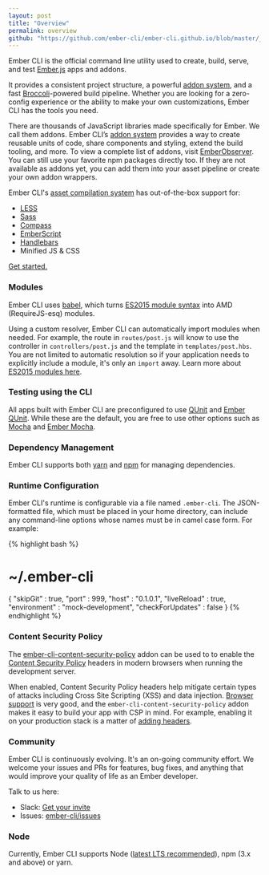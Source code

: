 ```yaml
---
layout: post
title: "Overview"
permalink: overview
github: "https://github.com/ember-cli/ember-cli.github.io/blob/master/_posts/2014-04-05-overview.md"
---
```


Ember CLI is the official command line utility used to create, build, serve, 
and test [Ember.js](https://emberjs.com) apps and addons.

It provides a consistent project structure, a powerful [addon
system](/extending/#developing-addons-and-blueprints), and
a fast [Broccoli](https://github.com/broccolijs/broccoli#broccoli)-powered
build pipeline.
Whether you are looking for a zero-config experience or the ability to make your own customizations, Ember CLI has the tools you need.

There are thousands of JavaScript libraries made specifically for Ember.
We call them addons.
Ember CLI’s [addon system](/extending/#developing-addons-and-blueprints)
provides a way to create reusable units of code, share components and styling, 
extend the build tooling, and more.
To view a complete list of addons, visit 
[EmberObserver](https://www.emberobserver.com/).
You can still use your favorite npm packages directly too.
If they are not available as addons yet, you can add them into your asset 
pipeline or create your own addon wrappers.

Ember CLI's [asset compilation system](/user-guide/#asset-compilation) has out-of-the-box support for:

* [LESS](http://lesscss.org/)
* [Sass](https://sass-lang.com/)
* [Compass](http://compass-style.org/)
* [EmberScript](http://emberscript.com/)
* [Handlebars](https://handlebarsjs.com/)
* Minified JS & CSS

[Get started.](/user-guide/#getting-started)

### Modules

Ember CLI uses [babel](https://babeljs.io/),
which turns [ES2015 module syntax](http://jsmodules.io/)
into AMD (RequireJS-esq) modules.

Using a custom resolver, Ember CLI can automatically import modules when
needed. For example, the route in `routes/post.js` will know to use the
controller in `controllers/post.js` and the template in `templates/post.hbs`.
You are not limited to automatic resolution so if your application needs to
explicitly include a module, it's only an `import` away. Learn more about
[ES2015 modules here](http://jsmodules.io/).

### Testing using the CLI

All apps built with Ember CLI are preconfigured to use
[QUnit](https://qunitjs.com/) and [Ember
QUnit](https://github.com/rwjblue/ember-qunit). While these are the default,
you are free to use other options such as [Mocha](https://mochajs.org/) and
[Ember Mocha](https://github.com/switchfly/ember-cli-mocha/).

### Dependency Management

Ember CLI supports both [yarn](https://yarnpkg.com/) and
[npm](https://npmjs.org) for managing dependencies.

### Runtime Configuration

Ember CLI's runtime is configurable via a file named `.ember-cli`.  The
JSON-formatted file, which must be placed in your home directory, can include
any command-line options whose names must be in camel case form. For example:

{% highlight bash %}
# ~/.ember-cli
{
  "skipGit" : true,
  "port" : 999,
  "host" : "0.1.0.1",
  "liveReload" : true,
  "environment" : "mock-development",
  "checkForUpdates" : false
}
{% endhighlight %}

### Content Security Policy

The [ember-cli-content-security-policy](https://github.com/rwjblue/ember-cli-content-security-policy/)
addon can be used to to enable the [Content Security Policy](https://content-security-policy.com/) 
headers in modern browsers when running the development server.

When enabled, Content Security Policy headers help mitigate certain types of
attacks including Cross Site Scripting (XSS) and data injection.
[Browser support](https://caniuse.com/#feat=contentsecuritypolicy) is very good, 
and the `ember-cli-content-security-policy` addon makes it easy to build your
app with CSP in mind. For example, enabling it on your production stack is
a matter of [adding headers](/user-guide/#content-security-policy). 

### Community

Ember CLI is continuously evolving. It's an on-going community effort. We
welcome your issues and PRs for features, bug fixes, and anything that would
improve your quality of life as an Ember developer.

Talk to us here:

* Slack: [Get your invite](https://ember-community-slackin.herokuapp.com)
* Issues: [ember-cli/issues](https://github.com/ember-cli/ember-cli/issues)

### Node

Currently, Ember CLI supports Node ([latest LTS recommended](https://nodejs.org/en/download/)), npm (3.x and above) or yarn.
